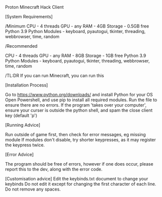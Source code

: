 Proton
Minecraft Hack Client

[System Requirements]

/Minimum
CPU - 4 threads
GPU - any
RAM - 4GB
Storage - 0.5GB free
Python 3.9
Python Modules - keyboard, pyautogui, tkinter, threading, webbrowser, time, random

/Recommended

CPU - 4 threads
GPU - any
RAM - 8GB
Storage - 1GB free
Python 3.9
Python Modules - keyboard, pyautogui, tkinter, threading, webbrowser, time, random

/TL:DR If you can run Minecraft, you can run this

[Installation Process]

Go to https://www.python.org/downloads/ and install Python for your OS
Open Powershell, and use pip to install all required modules.
Run the file to ensure there are no errors.
If the program 'takes over your computer', ensure your curser is outside the python shell, and spam the close client key (default 'p')

[Running Advice]

Run outside of game first, then check for error messages, eg missing module
If modules don't disable, try shorter keypresses, as it may register the keypress twice.

[Error Advice]

The program should be free of errors, however if one does occur, please report this to the dev, along with the error code.

[Customisation advice]
Edit the keybinds.txt document to change your keybinds
Do not edit it except for changing the first character of each line. Do not remove any spaces.
